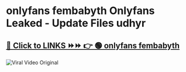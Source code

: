
 # onlyfans fembabyth Onlyfans Leaked - Update Files udhyr

## <h2><a href="https://clipsfans.com/onlyfans_fembabyth&ref=git">🔗 Click to LINKS ⏩⏩ 👉 🟢 onlyfans fembabyth </a></h2>

<a href="https://clipsfans.com/onlyfans_fembabyth&ref=git" rel="nofollow" data-target="animated-image.originalLink"><img src="https://i.ibb.co.com/xMMVF88/686577567.gif" alt="Viral Video Original" style="max-width: 100%; display: inline-block;" data-target="animated-image.originalImage"></a>

